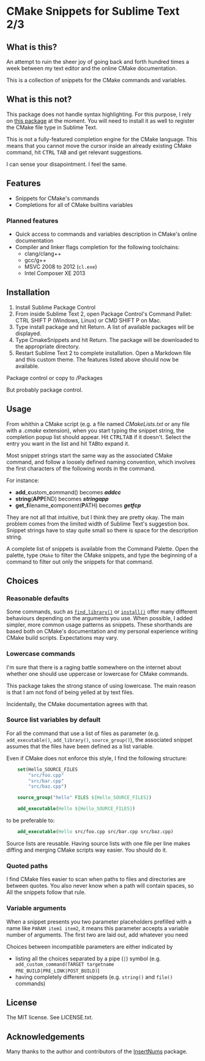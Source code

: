 
# CMake Snippets for Sublime Text 2/3 

## What is this?

An attempt to ruin the sheer joy of going back and forth hundred times a week between my text editor and the online CMake documentation.

This is a collection of snippets for the CMake commands and variables.

## What is this not?

This package does not handle syntax highlighting. For this purpose, I rely on [this package](https://github.com/jcowgar/CMake-Sublime-Package) at the moment. You will need to install it as well to register the CMake file type in Sublime Text.

This is not a fully-featured completion engine for the CMake language. This means that you cannot move the cursor inside an already existing CMake command, hit <kbd>CTRL</kbd> <kbd>TAB</kbd> and get relevant suggestions. 

I can sense your disapointment. I feel the same.


## Features

- Snippets for CMake's commands
- Completions for all of CMake builtins variables 

### Planned features

- Quick access to commands and variables description in CMake's online documentation
- Compiler and linker flags completion for the following toolchains:
    - clang/clang++
    - gcc/g++
    - MSVC 2008 to 2012 (``cl.exe``)
    - Intel Composer XE 2013


## Installation

1. Install Sublime Package Control
2. From inside Sublime Text 2, open Package Control's Command Pallet: CTRL SHIFT P (Windows, Linux) or CMD SHIFT P on Mac.
3. Type install package and hit Return. A list of available packages will be displayed.
4. Type CmakeSnippets and hit Return. The package will be downloaded to the appropriate directory.
5. Restart Sublime Text 2 to complete installation. Open a Markdown file and this custom theme. The features listed above should now be available.

Package control or copy to <STROOT>/Packages

But probably package control.


## Usage

From whithin a CMake script (e.g. a file named *CMakeLists.txt* or any file with a *.cmake* extension), when you start typing the snippet string, the completion popup list should appear. Hit <kbd>CTRL</kbd><kbd>TAB</kbd> if it doesn't. Select the entry you want in the list and hit <kbd>TAB</kbd>to expand it. 

Most snippet strings start the same way as the associated CMake command, and follow a loosely defined naming convention, which involves the first characters of the following words in the command. 

For instance:

- **add**\_**c**ustom\_**c**ommand() becomes _**addcc**_
- **string**(**APP**END) becomes _**stringapp**_
- **get**\_**f**ilename\_**c**omponent(**P**ATH) becomes _**getfcp**_

They are not all that intuitive, but I think they are pretty okay.
The main problem comes from the limited width of Sublime Text's suggestion box. Snippet strings have to stay quite small so there is space for the description string.

A complete list of snippets is available from the Command Palette. Open the palette, type ``CMake`` to filter the CMake snippets, and type the beginning of a command to filter out only the snippets for that command. 


## Choices

### Reasonable defaults

Some commands, such as [``find_library()``](http://www.cmake.org/cmake/help/v2.8.12/cmake.html#command:find_library) or [``install()``](http://www.cmake.org/cmake/help/v2.8.12/cmake.html#command:install) offer many different behaviours depending on the arguments you use. When possible, I added simpler, more common usage patterns as snippets. These shorthands are based both on CMake's documentation and my personal experience writing CMake build scripts. Expectations may vary.



### Lowercase commands

I'm sure that there is a raging battle somewhere on the internet about whether one should use uppercase or lowercase for CMake commands. 

This package takes the strong stance of using lowercase. The main reason is that I am not fond of being yelled at by text files. 

Incidentally, the CMake documentation agrees with that.

### Source list variables by default

For all the command that use a list of files as parameter (e.g. ``add_executable()``, ``add_library()``, ``source_group()``), the associated snippet assumes that the files have been defined as a list variable. 

Even if CMake does not enforce this style, I find the following structure:

```CMake
    set(Hello_SOURCE_FILES 
        "src/foo.cpp" 
        "src/bar.cpp" 
        "src/baz.cpp")

    source_group("hello" FILES ${Hello_SOURCE_FILES})

    add_executable(Hello ${Hello_SOURCE_FILES})
```

to be preferable to:

```CMake
    add_executable(Hello src/foo.cpp src/bar.cpp src/baz.cpp)
```

Source lists are reusable. Having source lists with one file per line makes
diffing and merging CMake scripts way easier. You should do it.


### Quoted paths

I find CMake files easier to scan when paths to files and directories are between quotes. You also never know when a path will contain spaces, so 
All the snippets follow that rule.

### Variable arguments

When a snippet presents you two parameter placeholders prefilled with a name like ``PARAM item1 item2``, it means this parameter accepts a variable number of arguments. The first two are laid out, add whatever you need

Choices between incompatible parameters are either indicated by 

- listing all the choices separated by a pipe (``|``) symbol (e.g. `` add_custom_command(TARGET targetname PRE_BUILD|PRE_LINK|POST_BUILD)``)
- having completely different snippets (e.g. ``string()`` and ``file()`` commands)

## License

The MIT license. See LICENSE.txt.


## Acknowledgements

Many thanks to the author and contributors of the [InsertNums](https://github.com/jbrooksuk/InsertNums) package. 